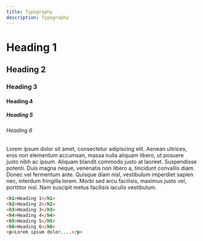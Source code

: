 ```yaml
---
title: Typography
description: Typography
---
```



# Heading 1

## Heading 2

### Heading 3

#### Heading 4

##### Heading 5

###### Heading 6

Lorem ipsum dolor sit amet, consectetur adipiscing elit. Aenean ultrices, eros
non elementum accumsan, massa nulla aliquam libero, ut posuere justo nibh ac
ipsum. Aliquam blandit commodo justo at laoreet. Suspendisse potenti. Duis magna
neque, venenatis non libero a, tincidunt convallis diam. Donec vel fermentum
ante. Quisque diam nisl, vestibulum imperdiet sapien nec, interdum fringilla
lorem. Morbi sed arcu facilisis, maximus justo vel, porttitor nisl. Nam suscipit
metus facilisis iaculis vestibulum.

```html
<h1>Heading 1</h1>
<h2>Heading 2</h2>
<h3>Heading 3</h3>
<h4>Heading 4</h4>
<h5>Heading 5</h5>
<h6>Heading 6</h6>
<p>Lorem ipsum dolor....</p>
```
